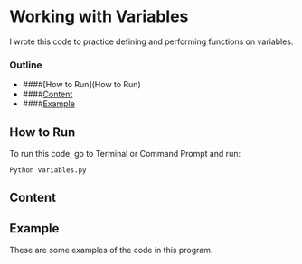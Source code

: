 

# Working with Variables

I wrote this code to practice defining and performing functions on variables. 

### Outline
- ####[How to Run](How to Run)
- ####[Content](Content)
- ####[Example](Example)

## How to Run

To run this code, go to Terminal or Command Prompt and run:

```
Python variables.py
```

## Content

## Example 

These are some examples of the code in this program.

